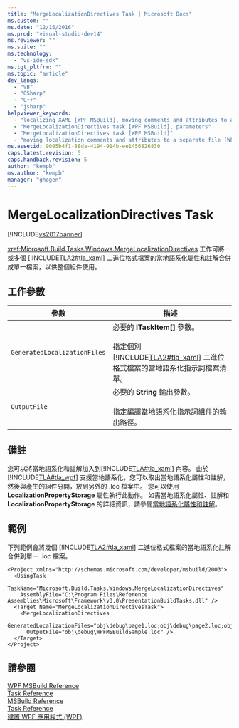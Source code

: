 ```yaml
---
title: "MergeLocalizationDirectives Task | Microsoft Docs"
ms.custom: ""
ms.date: "12/15/2016"
ms.prod: "visual-studio-dev14"
ms.reviewer: ""
ms.suite: ""
ms.technology: 
  - "vs-ide-sdk"
ms.tgt_pltfrm: ""
ms.topic: "article"
dev_langs: 
  - "VB"
  - "CSharp"
  - "C++"
  - "jsharp"
helpviewer_keywords: 
  - "localizing XAML [WPF MSBuild], moving comments and attributes to a separate file"
  - "MergeLocalizationDirectives task [WPF MSBuild], parameters"
  - "MergeLocalizationDirectives task [WPF MSBuild]"
  - "moving localization comments and attributes to a separate file [WPF MSBuild]"
ms.assetid: 9095b4f1-88da-4194-914b-ee1456826830
caps.latest.revision: 5
caps.handback.revision: 5
author: "kempb"
ms.author: "kempb"
manager: "ghogen"
---
```

# MergeLocalizationDirectives Task
[!INCLUDE[vs2017banner](../code-quality/includes/vs2017banner.md)]

<xref:Microsoft.Build.Tasks.Windows.MergeLocalizationDirectives> 工作可將一或多個 [!INCLUDE[TLA2#tla_xaml](../msbuild/includes/tla2sharptla_xaml_md.md)] 二進位格式檔案的當地語系化屬性和註解合併成單一檔案，以供整個組件使用。  
  
## 工作參數  
  
|參數|描述|  
|--------|--------|  
|`GeneratedLocalizationFiles`|必要的 **ITaskItem\[\]** 參數。<br /><br /> 指定個別 [!INCLUDE[TLA2#tla_xaml](../msbuild/includes/tla2sharptla_xaml_md.md)] 二進位格式檔案的當地語系化指示詞檔案清單。|  
|`OutputFile`|必要的 **String** 輸出參數。<br /><br /> 指定編譯當地語系化指示詞組件的輸出路徑。|  
  
## 備註  
 您可以將當地語系化和註解加入到[!INCLUDE[TLA#tla_xaml](../msbuild/includes/tlasharptla_xaml_md.md)] 內容。  由於 [!INCLUDE[TLA#tla_wpf](../msbuild/includes/tlasharptla_wpf_md.md)] 支援當地語系化，您可以取出當地語系化屬性和註解，然後與產生的組件分開，放到另外的 .loc 檔案中。  您可以使用 **LocalizationPropertyStorage** 屬性執行此動作。  如需當地語系化屬性、註解和 **LocalizationPropertyStorage** 的詳細資訊，請參閱[當地語系化屬性和註解](../Topic/Localization%20Attributes%20and%20Comments.md)。  
  
## 範例  
 下列範例會將幾個 [!INCLUDE[TLA2#tla_xaml](../msbuild/includes/tla2sharptla_xaml_md.md)] 二進位格式檔案的當地語系化註解合併到單一 .loc 檔案。  
  
```  
<Project xmlns="http://schemas.microsoft.com/developer/msbuild/2003">  
  <UsingTask   
    TaskName="Microsoft.Build.Tasks.Windows.MergeLocalizationDirectives"   
    AssemblyFile="C:\Program Files\Reference Assemblies\Microsoft\Framework\v3.0\PresentationBuildTasks.dll" />  
  <Target Name="MergeLocalizationDirectivesTask">  
    <MergeLocalizationDirectives   
      GeneratedLocalizationFiles="obj\debug\page1.loc;obj\debug\page2.loc;obj\debug\page3.loc"  
      OutputFile="obj\debug\WPFMSBuildSample.loc" />  
  </Target>  
</Project>  
```  
  
## 請參閱  
 [WPF MSBuild Reference](../msbuild/wpf-msbuild-reference.md)   
 [Task Reference](../msbuild/wpf-msbuild-task-reference.md)   
 [MSBuild Reference](../msbuild/msbuild-reference.md)   
 [Task Reference](../msbuild/msbuild-task-reference.md)   
 [建置 WPF 應用程式 \(WPF\)](../Topic/Building%20a%20WPF%20Application%20\(WPF\).md)